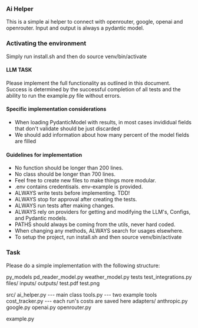 ### Ai Helper

This is a simple ai helper to connect with openrouter, google, openai and openrouter. Input and output is always a pydantic model. 

### Activating the environment

Simply run install.sh and then do source venv/bin/activate

#### LLM TASK 
Please implement the full functionality as outlined in this document. Success is determined by the successful completion of all tests and the ability to run the example.py file without errors.

#### Specific implementation considerations
- When loading PydanticModel with results, in most cases invididual fields that don't validate should be just discarded
- We should add information about how many percent of the model fields are filled

#### Guidelines for implementation
- No function should be longer than 200 lines.
- No class should be longer than 700 lines.
- Feel free to create new files to make things more modular.
- .env contains credentisals. env-example is provided.
- ALWAYS write tests before implementing. TDD!
- ALWAYS stop for approval after creating the tests. 
- ALWAYS run tests after making changes.
- ALWAYS rely on providers for getting and modifying the LLM's, Configs, and Pydantic models.
- PATHS should always be coming from the utils, never hard coded.
- When changing any methods, ALWAYS search for usages elsewhere.
- To setup the project, run install.sh and then source venv/bin/activate

### Task
Please do a simple implementation with the following structure:

py_models
    pd_reader_model.py
    weather_model.py
tests
    test_integrations.py
    files/
        inputs/
        outputs/
        test.pdf
        test.png

src/
    ai_helper.py                --- main class
    tools.py                    --- two example tools
    cost_tracker.py             --- each run's costs are saved here
    adapters/
        anthropic.py                
        google.py
        openai.py
        openrouter.py
    
example.py



